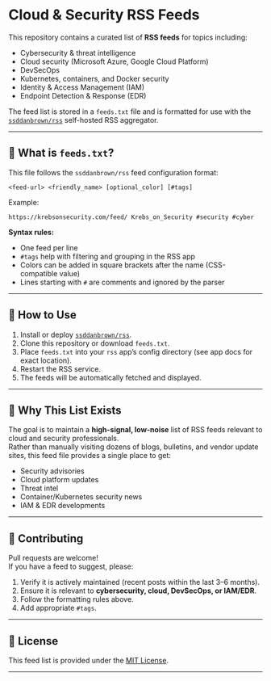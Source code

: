 # Cloud & Security RSS Feeds

This repository contains a curated list of **RSS feeds** for topics including:

- Cybersecurity & threat intelligence
- Cloud security (Microsoft Azure, Google Cloud Platform)
- DevSecOps
- Kubernetes, containers, and Docker security
- Identity & Access Management (IAM)
- Endpoint Detection & Response (EDR)

The feed list is stored in a `feeds.txt` file and is formatted for use with the [`ssddanbrown/rss`](https://github.com/ssddanbrown/rss) self-hosted RSS aggregator.

---

## 📄 What is `feeds.txt`?

This file follows the `ssddanbrown/rss` feed configuration format:

```
<feed-url> <friendly_name> [optional_color] [#tags]
```

Example:

```
https://krebsonsecurity.com/feed/ Krebs_on_Security #security #cyber
```

**Syntax rules:**
- One feed per line
- `#tags` help with filtering and grouping in the RSS app
- Colors can be added in square brackets after the name (CSS-compatible value)
- Lines starting with `#` are comments and ignored by the parser

---

## 🚀 How to Use

1. Install or deploy [`ssddanbrown/rss`](https://github.com/ssddanbrown/rss).
2. Clone this repository or download `feeds.txt`.
3. Place `feeds.txt` into your `rss` app’s config directory (see app docs for exact location).
4. Restart the RSS service.
5. The feeds will be automatically fetched and displayed.

---

## 📌 Why This List Exists

The goal is to maintain a **high-signal, low-noise** list of RSS feeds relevant to cloud and security professionals.  
Rather than manually visiting dozens of blogs, bulletins, and vendor update sites, this feed file provides a single place to get:
- Security advisories
- Cloud platform updates
- Threat intel
- Container/Kubernetes security news
- IAM & EDR developments

---

## 🤝 Contributing

Pull requests are welcome!  
If you have a feed to suggest, please:
1. Verify it is actively maintained (recent posts within the last 3–6 months).
2. Ensure it is relevant to **cybersecurity, cloud, DevSecOps, or IAM/EDR**.
3. Follow the formatting rules above.
4. Add appropriate `#tags`.

---

## 📜 License

This feed list is provided under the [MIT License](LICENSE).

---
